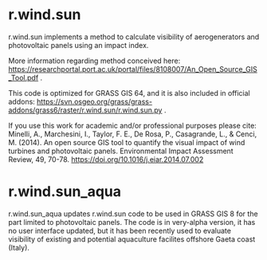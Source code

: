 # r.wind.sun
r.wind.sun implements a method to calculate visibility of aerogenerators and photovoltaic panels using an impact index. 

More information regarding method conceived here: https://researchportal.port.ac.uk/portal/files/8108007/An_Open_Source_GIS_Tool.pdf . 

This code is optimized for GRASS GIS 64, and it is also included in official addons: https://svn.osgeo.org/grass/grass-addons/grass6/raster/r.wind.sun/r.wind.sun.py . 

If you use this work for academic and/or professional purposes please cite: 
Minelli, A., Marchesini, I., Taylor, F. E., De Rosa, P., Casagrande, L., &amp; Cenci, M. (2014). An open source GIS tool to quantify the visual impact of wind turbines and photovoltaic panels. Environmental Impact Assessment Review, 49, 70-78. https://doi.org/10.1016/j.eiar.2014.07.002

# r.wind.sun_aqua
r.wind.sun_aqua updates r.wind.sun code to be used in GRASS GIS 8 for the part limited to photovoltaic panels. The code is in very-alpha version, it has no user interface updated, but it has been recently used to evaluate visibility of existing and potential aquaculture facilites offshore Gaeta coast (Italy). 
